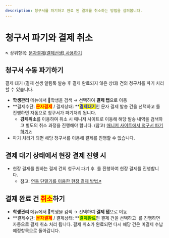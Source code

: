 ```yaml
---
description: 청구서를 파기하고 완료 된 결제를 취소하는 방법을 살펴봅니다.
---
```


# 청구서 파기와 결제 취소

↖ 상위항목: [문자결제(결제선생) 사용하기](./)

## 청구서 수동 파기하기

결제 대기 (결제 선생 알림톡 발송 후 결제 완료되지 않은 상태) 건의 청구서를 파기 처리 할 수 있습니다.

* **학생관리** 메뉴에서 학생을 검색 → 선택하여 **결제 탭**으로 이동
* **결제수단: **<mark style="color:red;">**문자결제**</mark>** / 결제상태: **<mark style="color:blue;">**결제대기**</mark>인 문자 결제 발송 건을 선택하고 <img src="../../.gitbook/assets/btn_결제취소 (1).png" alt="" data-size="line">를 진행하면 자동으로 청구서가 파기처리 됩니다.&#x20;
  * **강제취소**를 이용하여 취소 시 매니저 사이트로 이동해 해당 발송 내역을 검색하고 별도의 취소 과정을 진행해야 합니다. (참고) [매니저 사이트에서 청구서 파기하기↗](manager.md#undefined-3)
* 파기 처리가 되면 해당 청구서를 이용해 결제를 진행할 수 없습니다.

## 결제 대기 상태에서 현장 결제 진행 시

* 현장 결제를 원하는 결제 건의 청구서 파기 후 <img src="../../.gitbook/assets/btn_미납내역가져오기 (1).png" alt="" data-size="line"> 를 진행하여 현장 결제를 진행합니다.
  * 참고: [연동 단말기를 이용한 현장 결제 방법↗](../tuition-mgmt/charging.md#undefined)&#x20;

## 결제 완료 건 <mark style="color:red;">취소</mark>하기

* **학생관리** 메뉴에서 학생을 검색 → 선택하여 **결제 탭**으로 이동
* **결제수단: **<mark style="color:red;">**문자결제**</mark>** / 결제상태: **<mark style="color:green;">**결제완료**</mark>인  결제 건을 선택하고 <img src="../../.gitbook/assets/btn_결제취소 (1).png" alt="" data-size="line"> 를 진행하면 자동으로 결제 취소 처리 됩니다. 결제 취소가 완료되면 다시 해당 건은 미결제 수납예정항목으로 돌아갑니다.
